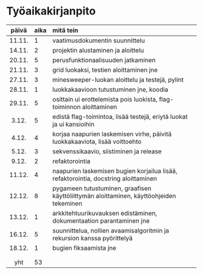 # Työaikakirjanpito

| päivä | aika | mitä tein  |
| :----:|:-----| :-----|
| 11.11.|  1   | vaatimusdokumentin suunnittelu |
| 14.11.|  2   | projektin alustaminen ja aloittelu |
| 20.11.|  5   | perusfunktionaalisuuden jatkaminen |
| 21.11.|  3   | grid luokaksi, testien aloittaminen jne|
| 27.11.|  3   | minesweeper-luokan aloittelu ja testejä, pylint |
| 28.11.|  1   | luokkakaavioon tutustuminen jne, koodia |
| 29.11.|  5   | osittain ui erottelemista pois luokista, flag-toiminnon aloittaminen|
|  3.12.|  5   | edistä flag-toimintoa, lisää testejä, eriytä luokat ja ui kansioihin|
|  4.12.|  4   | korjaa naapurien laskemisen virhe, päivitä luokkakaaviota, lisää voittoehto |
|  5.12.|  3   | sekvenssikaavio, siistiminen ja release |
|  9.12.|  2   |  refaktorointia |
| 11.12.|  4   |  naapurien laskemisen bugien korjailua lisää, refaktorointia, docstring aloittaminen|
| 12.12.|  8   | pygameen tutustuminen, graafisen käyttöliittymän aloittaminen, käyttöohjeiden tekeminen |
| 13.12.|  1   | arkkitehtuurikuvauksen edistäminen, dokumentaation parantaminen jne|
| 16.12.|  5   | suunnittelua, nollien avaamisalgoritmin ja rekursion kanssa pyörittelyä|
| 18.12.|  1   | bugien fiksaamista jne|
|       |      | |
|       |      | |
| yht   |  53  | |
